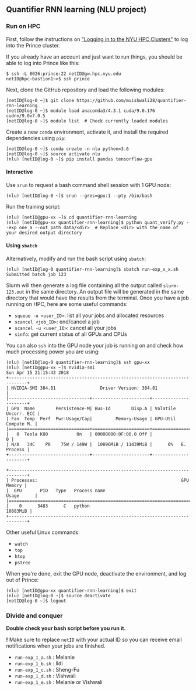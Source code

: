## Quantifier RNN learning (NLU project)

### Run on HPC

First, follow the instructions on ["Logging in to the NYU HPC Clusters"](https://wikis.nyu.edu/display/NYUHPC/Logging+in+to+the+NYU+HPC+Clusters) to log into the Prince cluster.

If you already have an account and just want to run things, you should be able to log into Prince like this:

```
$ ssh -L 8026:prince:22 netID@gw.hpc.nyu.edu
netID@hpc-bastion1~>$ ssh prince
```

Next, clone the GitHub repository and load the following modules:

```
[netID@log-0 ~]$ git clone https://github.com/mvishwali28/quantifier-rnn-learning
[netID@log-0 ~]$ module load anaconda3/4.3.1 cuda/9.0.176 cudnn/9.0v7.0.5
[netID@log-0 ~]$ module list  # Check currently loaded modules
```

Create a new `conda` environment, activate it, and install the required dependencies using `pip`:

```
[netID@log-0 ~]$ conda create -n nlu python=3.6
[netID@log-0 ~]$ source activate nlu
(nlu) [netID@log-0 ~]$ pip install pandas tensorflow-gpu
```

#### Interactive

Use `srun` to request a bash command shell session with 1 GPU node:

```
(nlu) [netID@log-0 ~]$ srun --gres=gpu:1 --pty /bin/bash
```

Run the training script:

```
(nlu) [netID@gpu-xx ~]$ cd quantifier-rnn-learning
(nlu) [netID@gpu-xx quantifier-rnn-learning]$ python quant_verify.py --exp one_a --out_path data/<dir>  # Replace <dir> with the name of your desired output directory
```

#### Using `sbatch`

Alternatively, modify and run the bash script using `sbatch`:

```
(nlu) [netID@log-0 quantifier-rnn-learning]$ sbatch run-exp_x_x.sh
Submitted batch job 123
```

Slurm will then generate a log file containing all the output called `slurm-123.out` in the same directory.
An output file will be generated in the same directory that would have the results from the terminal.
Once you have a job running on HPC, here are some useful commands:

- `squeue -u <user_ID>`: list all your jobs and allocated resources
- `scancel <job_ID>`: end/cancel a job
- `scancel -u <user_ID>`: cancel all your jobs
- `sinfo`: get current status of all GPUs and CPUs

You can also `ssh` into the GPU node your job is running on and check how much processing power you are using:

```
(nlu) [netID@log-0 quantifier-rnn-learning]$ ssh gpu-xx
(nlu) [netID@gpu-xx ~]$ nvidia-smi
Sun Apr 15 21:15:43 2018
+-----------------------------------------------------------------------------+
| NVIDIA-SMI 384.81                 Driver Version: 384.81                    |
|-------------------------------+----------------------+----------------------+
| GPU  Name        Persistence-M| Bus-Id        Disp.A | Volatile Uncorr. ECC |
| Fan  Temp  Perf  Pwr:Usage/Cap|         Memory-Usage | GPU-Util  Compute M. |
|===============================+======================+======================|
|   0  Tesla K80           On   | 00000000:0F:00.0 Off |                    0 |
| N/A   34C    P0    75W / 149W |  10896MiB / 11439MiB |      0%   E. Process |
+-------------------------------+----------------------+----------------------+

+-----------------------------------------------------------------------------+
| Processes:                                                       GPU Memory |
|  GPU       PID   Type   Process name                             Usage      |
|=============================================================================|
|    0      3483      C   python                                     10883MiB |
+-----------------------------------------------------------------------------+
```

Other useful Linux commands:

- `watch`
- `top`
- `htop`
- `pstree`

When you're done, exit the GPU node, deactivate the environment, and log out of Prince:

```
(nlu) [netID@gpu-xx quantifier-rnn-learning]$ exit
(nlu) [netID@log-0 ~]$ source deactivate
[netID@log-0 ~]$ logout
```

### Divide and conquer

**Double check your bash script before you run it.**

**!** Make sure to replace `netID` with your actual ID so you can receive email notifications when your jobs are finished.

- `run-exp_1_a.sh` : Melanie
- `run-exp_1_b.sh` : Ildi
- `run-exp_1_c.sh` : Sheng-Fu
- `run-exp_1_d.sh` : Vishwali
- `run-exp_1_e.sh` : Melanie or Vishwali
